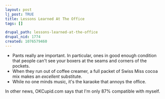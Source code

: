 ```yaml
--- 
layout: post
lj_post: TRUE
title: Lessons Learned At The Office
tags: []

drupal_path: lessons-learned-at-the-office
drupal_nid: 1774
created: 1076579460
---
```

<ul>
<li> Pants really are important. In particular, ones in good enough condition that people can't see your boxers at the seams and corners of the pockets. </li>
<li> When they run out of coffee creamer, a full packet of Swiss Miss cocoa mix makes an <i>excellent</i> substitute. </li>
<li> While no one minds music, it's the karaoke that annoys the office. </li>
</ul>
In other news, OKCupid.com says that I'm only 87% compatible with myself.
